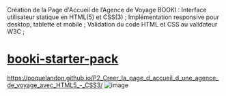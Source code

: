 Création de la Page d'Accueil de l’Agence de Voyage BOOKI :
Interface utilisateur statique en HTML(5) et CSS(3) ;
Implémentation responsive pour desktop, tablette et mobile ;
Validation du code HTML et CSS au validateur W3C ;
# [booki-starter-pack](https://poquelandon.github.io/P2_Creer_la_page_d_accueil_d_une_agence_de_voyage_avec_HTML5_-_CSS3/)
https://poquelandon.github.io/P2_Creer_la_page_d_accueil_d_une_agence_de_voyage_avec_HTML5_-_CSS3/
![image](https://github.com/POQUELANDON/P2_Creer_la_page_d_accueil_d_une_agence_de_voyage_avec_HTML5_-_CSS3/assets/119926585/bc1971e2-f793-4ff3-b5f9-4451deec9549)

